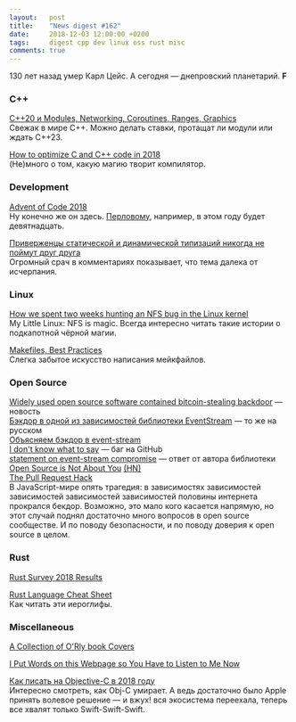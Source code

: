 ```yaml
---
layout:   post
title:    "News digest #162"
date:     2018-12-03 12:00:00 +0200
tags:     digest cpp dev linux oss rust misc
comments: true
---
```


130 лет назад умер Карл Цейс. А сегодня — днепровский планетарий. **F**

### C++

[С++20 и Modules, Networking, Coroutines, Ranges, Graphics](https://habr.com/company/yandex/blog/430406/)<br/>
Свежак в мире C++. Можно делать ставки, протащат ли модули или ждать C++23.

[How to optimize C and C++ code in 2018](https://medium.com/@aka.rider/how-to-optimize-c-and-c-code-in-2018-bd4f90a72c2b)<br/>
(Не)много о том, какую магию творит компилятор.

### Development

[Advent of Code 2018](https://adventofcode.com/2018)<br/>
Ну конечно же он здесь. [Перловому](http://www.perladvent.org/2018/), например, в этом году будет девятнадцать.

[Приверженцы статической и динамической типизаций никогда не поймут друг друга](https://habr.com/post/431250/)<br/>
Огромный срач в комментариях показывает, что тема далека от исчерпания.

### Linux

[How we spent two weeks hunting an NFS bug in the Linux kernel](https://about.gitlab.com/2018/11/14/how-we-spent-two-weeks-hunting-an-nfs-bug/)<br/>
My Little Linux: NFS is magic. Всегда интересно читать такие истории о подкапотной чёрной магии.

[Makefiles, Best Practices](https://danyspin97.org/blog/makefiles-best-practices/)<br/>
Слегка забытое искусство написания мейкфайлов.

### Open Source

[Widely used open source software contained bitcoin-stealing backdoor](https://arstechnica.com/information-technology/2018/11/hacker-backdoors-widely-used-open-source-software-to-steal-bitcoin/) — новость<br/>
[Бэкдор в одной из зависимостей библиотеки EventStream](https://habr.com/company/globalsign/blog/431204/) — то же на русском<br/>
[Объясняем бэкдор в event-stream](https://habr.com/post/431360/)<br/>
[I don't know what to say](https://github.com/dominictarr/event-stream/issues/116) — баг на GitHub<br/>
[statement on event-stream compromise](https://gist.github.com/dominictarr/9fd9c1024c94592bc7268d36b8d83b3a) — ответ от автора библиотеки<br/>
[Open Source is Not About You](https://gist.github.com/richhickey/1563cddea1002958f96e7ba9519972d9) [(HN)](https://news.ycombinator.com/item?id=18538123)<br/>
[The Pull Request Hack](https://felixge.de/2013/03/11/the-pull-request-hack.html)<br/>
В JavaScript-мире опять трагедия: в зависимостях зависимостей зависимостей зависимостей зависимостей половины интернета прокрался бекдор. Возможно, это мало кого касается напрямую, но этот случай поднял достаточно много вопросов в open source сообществе. И по поводу безопасности, и по поводу доверия к open source в целом.

### Rust

[Rust Survey 2018 Results](https://blog.rust-lang.org/2018/11/27/Rust-survey-2018.html)

[Rust Language Cheat Sheet](https://cheats.rs/)<br/>
Как читать эти иероглифы.

### Miscellaneous

[A Collection of O'Rly book Covers](https://boyter.org/2016/04/collection-orly-book-covers/)

[I Put Words on this Webpage so You Have to Listen to Me Now](https://christine.website/blog/experimental-rilkef-2018-11-30)

[Как писать на Objective-C в 2018 году](https://habr.com/company/joom/blog/431236/)<br/>
Интересно смотреть, как Obj-C умирает. А ведь достаточно было Apple принять волевое решение — и вжух! вся экосистема переехала, теперь все хвалят только Swift-Swift-Swift.
